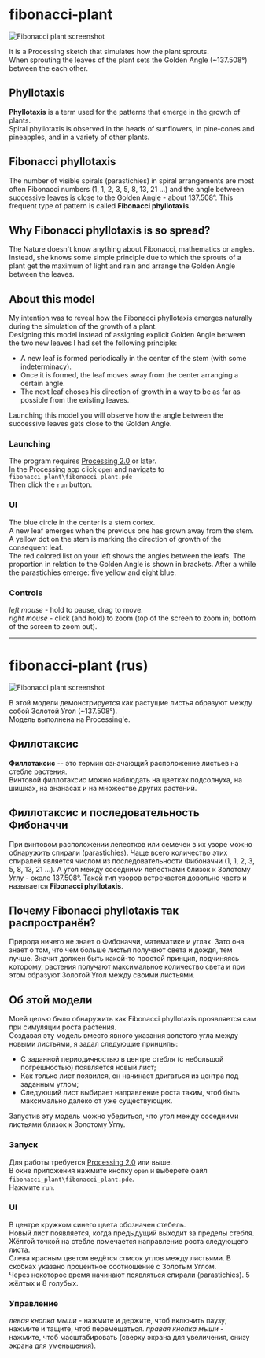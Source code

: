fibonacci-plant
===============
![Fibonacci plant screenshot](https://raw.github.com/oluckyman/fibonacci-plant/master/screen_shot.png)

It is a Processing sketch that simulates how the plant sprouts.  
When sprouting the leaves of the plant sets the Golden Angle (~137.508°) between the each other.

## Phyllotaxis
**Phyllotaxis** is a term used for the patterns that emerge in the growth of plants.  
Spiral phyllotaxis is observed in the heads of sunflowers, in pine-cones and pineapples, and in a variety of other plants.

## Fibonacci phyllotaxis
The number of visible spirals (parastichies) in spiral arrangements are most often Fibonacci numbers (1, 1, 2, 3, 5, 8, 13, 21 ...) and the angle between successive leaves is close to the Golden Angle - about 137.508°. This frequent type of pattern is called **Fibonacci phyllotaxis**.

## Why Fibonacci phyllotaxis is so spread?
The Nature doesn't know anything about Fibonacci, mathematics or angles. Instead, she knows some simple principle due to which the sprouts of a plant get the maximum of light and rain and arrange the Golden Angle between the leaves.

## About this model
My intention was to reveal how the Fibonacci phyllotaxis emerges naturally during the simulation of the growth of a plant.  
Designing this model instead of assigning explicit Golden Angle between the two new leaves I had set the following principle:
 - A new leaf is formed periodically in the center of the stem (with some indeterminacy).
 - Once it is formed, the leaf moves away from the center arranging a certain angle.
 - The next leaf choses his direction of growth in a way to be as far as possible from the existing leaves.

Launching this model you will observe how the angle between the successive leaves gets close to the Golden Angle.

### Launching
The program requires [Processing 2.0](http://processing.org) or later.  
In the Processing app click `open` and navigate to `fibonacci_plant\fibonacci_plant.pde`  
Then click the `run` button.

### UI
The blue circle in the center is a stem cortex.  
A new leaf emerges when the previous one has grown away from the stem.  
A yellow dot on the stem is marking the direction of growth of the consequent leaf.  
The red colored list on your left shows the angles between the leafs. The proportion in relation to the Golden Angle is shown in brackets.
After a while the parastichies emerge: five yellow and eight blue.

### Controls
*left mouse* - hold to pause, drag to move.  
*right mouse* - click (and hold) to zoom (top of the screen to zoom in; bottom of the screen to zoom out).  

* * *

fibonacci-plant (rus)
=====================
![Fibonacci plant screenshot](https://raw.github.com/oluckyman/fibonacci-plant/master/screen_shot.png)

В этой модели демонстрируется как растущие листья образуют между собой Золотой Угол (~137.508°).  
Модель выполнена на Processing'e.

## Филлотаксис
**Филлотаксис** -- это термин означающий расположение листьев на стебле растения.  
Винтовой филлотаксис можно наблюдать на цветках подсолнуха, на шишках, на ананасах и на множестве других растений.

## Филлотаксис и последовательность Фибоначчи
При винтовом расположении лепестков или семечек в их узоре можно обнаружить спирали (parastichies). Чаще всего количество этих спиралей является числом из последовательности Фибоначчи (1, 1, 2, 3, 5, 8, 13, 21 ...). А угол между соседними лепестками близок к Золотому Углу - около 137.508°. Такой тип узоров встречается довольно часто и называется **Fibonacci phyllotaxis**.

## Почему Fibonacci phyllotaxis так распространён?
Природа ничего не знает о Фибоначчи, математике и углах. Зато она знает о том, что чем больше листья получают света и дождя, тем лучше. Значит должен быть какой-то простой принцип, подчиняясь которому, растения получают максимальное количество света и при этом образуют Золотой Угол между своими листьями.

## Об этой модели
Моей целью было обнаружить как Fibonacci phyllotaxis проявляется сам при симуляции роста растения.  
Создавая эту модель вместо явного указания золотого угла между новыми листьями, я задал следующие принципы:
 - С заданной периодичностью в центре стебля (с небольшой погрешностью) появляется новый лист;
 - Как только лист появился, он начинает двигаться из центра под заданным углом;
 - Следующий лист выбирает направление роста таким, чтоб быть максимально далеко от уже существующих.
 
Запустив эту модель можно убедиться, что угол между соседними листьями близок к Золотому Углу.

### Запуск
Для работы требуется [Processing 2.0](http://processing.org) или выше.  
В окне приложения нажмите кнопку `open` и выберете файл `fibonacci_plant\fibonacci_plant.pde`.  
Нажмите `run`.  

### UI
В центре кружком синего цвета обозначен стебель.  
Новый лист появляется, когда предыдущий выходит за пределы стебля.  
Жёлтой точкой на стебле помечается направление роста следующего листа.  
Слева красным цветом ведётся список углов между листьями. В скобках указано процентное соотношение с Золотым Углом.  
Через некоторое время начинают появляться спирали (parastichies). 5 жёлтых и 8 голубых.

### Управление
*левая кнопка мыши* - нажмите и держите, чтоб включить паузу; нажмите и тащите, чтоб  перемещаться.
*правая кнопка мыши* - нажмите, чтоб масштабировать (сверху экрана для увеличения, снизу экрана для уменьшения).
